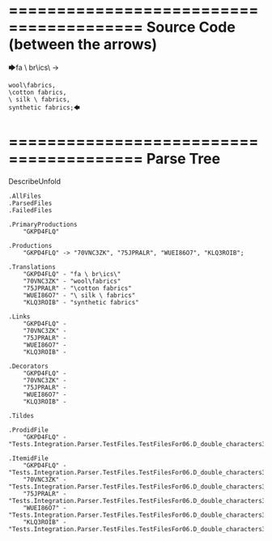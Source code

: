 ========================================
Source Code (between the arrows)
========================================

🡆fa \ br\ics\ ->

    wool\fabrics,
    \cotton fabrics,
    \ silk \ fabrics,
    synthetic fabrics;🡄

========================================
Parse Tree
========================================
DescribeUnfold

    .AllFiles
    .ParsedFiles
    .FailedFiles

    .PrimaryProductions
        "GKPD4FLQ" 

    .Productions
        "GKPD4FLQ" -> "70VNC3ZK", "75JPRALR", "WUEI86O7", "KLQ3ROIB";

    .Translations
        "GKPD4FLQ" - "fa \ br\ics\"
        "70VNC3ZK" - "wool\fabrics"
        "75JPRALR" - "\cotton fabrics"
        "WUEI86O7" - "\ silk \ fabrics"
        "KLQ3ROIB" - "synthetic fabrics"

    .Links
        "GKPD4FLQ" - 
        "70VNC3ZK" - 
        "75JPRALR" - 
        "WUEI86O7" - 
        "KLQ3ROIB" - 

    .Decorators
        "GKPD4FLQ" - 
        "70VNC3ZK" - 
        "75JPRALR" - 
        "WUEI86O7" - 
        "KLQ3ROIB" - 

    .Tildes

    .ProdidFile
        "GKPD4FLQ" - "Tests.Integration.Parser.TestFiles.TestFilesFor06.D_double_characters3.ds"

    .ItemidFile
        "GKPD4FLQ" - "Tests.Integration.Parser.TestFiles.TestFilesFor06.D_double_characters3.ds"
        "70VNC3ZK" - "Tests.Integration.Parser.TestFiles.TestFilesFor06.D_double_characters3.ds"
        "75JPRALR" - "Tests.Integration.Parser.TestFiles.TestFilesFor06.D_double_characters3.ds"
        "WUEI86O7" - "Tests.Integration.Parser.TestFiles.TestFilesFor06.D_double_characters3.ds"
        "KLQ3ROIB" - "Tests.Integration.Parser.TestFiles.TestFilesFor06.D_double_characters3.ds"

